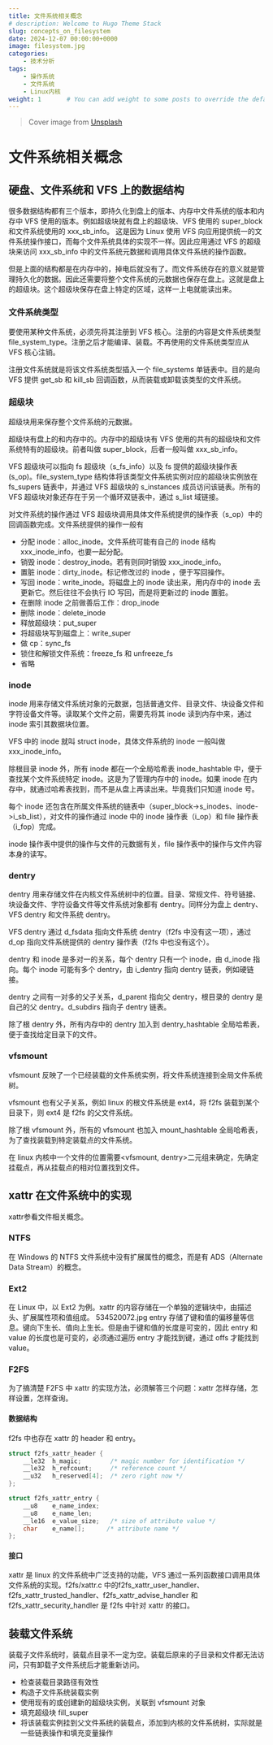 ```yaml
---
title: 文件系统相关概念
# description: Welcome to Hugo Theme Stack
slug: concepts_on_filesystem
date: 2024-12-07 00:00:00+0000
image: filesystem.jpg
categories:
    - 技术分析
tags:
    - 操作系统
    - 文件系统
    - Linux内核
weight: 1       # You can add weight to some posts to override the default sorting (date descending)
---
```

> Cover image from [Unsplash](https://unsplash.com/photos/assorted-color-folder-lot-o6GEPQXnqMY)

# 文件系统相关概念

## 硬盘、文件系统和 VFS 上的数据结构

很多数据结构都有三个版本，即持久化到盘上的版本、内存中文件系统的版本和内存中 VFS 使用的版本。例如超级块就有盘上的超级块、VFS 使用的 super_block 和文件系统使用的 xxx_sb_info。 这是因为 Linux 使用 VFS 向应用提供统一的文件系统操作接口，而每个文件系统具体的实现不一样。因此应用通过 VFS 的超级块来访问 xxx_sb_info 中的文件系统元数据和调用具体文件系统的操作函数。 

但是上面的结构都是在内存中的，掉电后就没有了。而文件系统存在的意义就是管理持久化的数据。因此还需要将整个文件系统的元数据也保存在盘上。这就是盘上的超级块。这个超级块保存在盘上特定的区域，这样一上电就能读出来。

### 文件系统类型

要使用某种文件系统，必须先将其注册到 VFS 核心。注册的内容是文件系统类型 file_system_type。注册之后才能编译、装载。不再使用的文件系统类型应从 VFS 核心注销。

注册文件系统就是将该文件系统类型插入一个 file_systems 单链表中。目的是向 VFS 提供 get_sb 和 kill_sb 回调函数，从而装载或卸载该类型的文件系统。

### 超级块
超级块用来保存整个文件系统的元数据。

超级块有盘上的和内存中的。内存中的超级块有 VFS 使用的共有的超级块和文件系统特有的超级块。前者叫做 super_block，后者一般叫做 xxx_sb_info。

VFS 超级块可以指向 fs 超级块（s_fs_info）以及 fs 提供的超级块操作表(s_op)。file_system_type 结构体将该类型文件系统实例对应的超级块实例放在 fs_supers 链表中，并通过 VFS 超级块的 s_instances 成员访问该链表。所有的 VFS 超级块对象还存在于另一个循环双链表中，通过 s_list 域链接。

对文件系统的操作通过 VFS 超级块调用具体文件系统提供的操作表（s_op）中的回调函数完成。文件系统提供的操作一般有
- 分配 inode：alloc_inode。文件系统可能有自己的 inode 结构 xxx_inode_info，也要一起分配。
- 销毁 inode：destroy_inode。若有则同时销毁 xxx_inode_info。
- 置脏 inode：dirty_inode。标记修改过的 inode ，便于写回操作。
- 写回 inode：write_inode。将磁盘上的 inode 读出来，用内存中的 inode 去更新它。然后往往不会执行 IO 写回，而是将更新过的 inode 置脏。
- 在删除 inode 之前做善后工作：drop_inode
- 删除 inode：delete_inode
- 释放超级块：put_super
- 将超级块写到磁盘上：write_super
- 做 cp：sync_fs
- 锁住和解锁文件系统：freeze_fs 和 unfreeze_fs
- 省略

### inode
inode 用来存储文件系统对象的元数据，包括普通文件、目录文件、块设备文件和字符设备文件等。读取某个文件之前，需要先将其 inode 读到内存中来，通过 inode 索引其数据块位置。

VFS 中的 inode 就叫 struct inode，具体文件系统的 inode 一般叫做 xxx_inode_info。

除根目录 inode 外，所有 inode 都在一个全局哈希表 inode_hashtable 中，便于查找某个文件系统特定 inode。这是为了管理内存中的 inode。如果 inode 在内存中，就通过哈希表找到，而不是从盘上再读出来。毕竟我们只知道 inode 号。

每个 inode 还包含在所属文件系统的链表中（super_block->s_inodes、inode->i_sb_list），对文件的操作通过 inode 中的 inode 操作表（i_op）和 file 操作表（i_fop）完成。

inode 操作表中提供的操作与文件的元数据有关，file 操作表中的操作与文件内容本身的读写。

### dentry

dentry 用来存储文件在内核文件系统树中的位置。目录、常规文件、符号链接、块设备文件、字符设备文件等文件系统对象都有 dentry。同样分为盘上 dentry、VFS dentry 和文件系统 dentry。

VFS dentry 通过 d_fsdata 指向文件系统 dentry（f2fs 中没有这一项），通过 d_op 指向文件系统提供的 dentry 操作表（f2fs 中也没有这个）。

dentry 和 inode 是多对一的关系，每个 dentry 只有一个 inode，由 d_inode 指向。每个 inode 可能有多个 dentry，由 i_dentry 指向 dentry 链表，例如硬链接。

dentry 之间有一对多的父子关系，d_parent 指向父 dentry，根目录的 dentry 是自己的父 dentry。d_subdirs 指向子 dentry 链表。

除了根 dentry 外，所有内存中的 dentry 加入到 dentry_hashtable 全局哈希表，便于查找给定目录下的文件。

### vfsmount
vfsmount 反映了一个已经装载的文件系统实例，将文件系统连接到全局文件系统树。

vfsmount 也有父子关系，例如 linux 的根文件系统是 ext4，将 f2fs 装载到某个目录下，则 ext4 是 f2fs 的父文件系统。

除了根 vfsmount 外，所有的 vfsmount 也加入 mount_hashtable 全局哈希表，为了查找装载到特定装载点的文件系统。

在 linux 内核中一个文件的位置需要<vfsmount, dentry>二元组来确定，先确定挂载点，再从挂载点的相对位置找到文件。

## xattr 在文件系统中的实现

xattr参看文件相关概念。

### NTFS
在 Windows 的 NTFS 文件系统中没有扩展属性的概念，而是有 ADS（Alternate Data Stream）的概念。

### Ext2
在 Linux 中，以 Ext2 为例。xattr 的内容存储在一个单独的逻辑块中，由描述头、扩展属性项和值组成。 534520072.jpg entry 存储了键和值的偏移量等信息。键向下生长、值向上生长。但是由于键和值的长度是可变的，因此 entry 和 value 的长度也是可变的，必须通过遍历 entry 才能找到键，通过 offs 才能找到 value。

### F2FS
为了搞清楚 F2FS 中 xattr 的实现方法，必须解答三个问题：xattr 怎样存储，怎样设置，怎样查询。

#### 数据结构
f2fs 中也存在 xattr 的 header 和 entry。

``` C
struct f2fs_xattr_header {
    __le32  h_magic;        /* magic number for identification */
    __le32  h_refcount;     /* reference count */
    __u32   h_reserved[4];  /* zero right now */
};

struct f2fs_xattr_entry {
    __u8    e_name_index;
    __u8    e_name_len;
    __le16  e_value_size;   /* size of attribute value */
    char    e_name[];      /* attribute name */
};
```
#### 接口
xattr 是 linux 的文件系统中广泛支持的功能，VFS 通过一系列函数接口调用具体文件系统的实现。f2fs/xattr.c 中的f2fs_xattr_user_handler、f2fs_xattr_trusted_handler、f2fs_xattr_advise_handler 和f2fs_xattr_security_handler 是 f2fs 中针对 xattr 的接口。

## 装载文件系统
装载子文件系统时，装载点目录不一定为空。装载后原来的子目录和文件都无法访问，只有卸载子文件系统后才能重新访问。

- 检查装载目录路径有效性
- 构造子文件系统装载实例
- 使用现有的或创建新的超级块实例，关联到 vfsmount 对象
- 填充超级块 fill_super
- 将该装载实例挂到父文件系统的装载点，添加到内核的文件系统树，实际就是一些链表操作和填充变量操作
